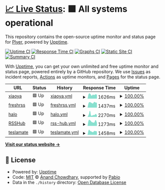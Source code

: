 # [📈 Live Status](https://Plyer.github.io/upptime): <!--live status--> **🟩 All systems operational**

This repository contains the open-source uptime monitor and status page for [Plyer](https://Plyer.github.io/upptime), powered by [Upptime](https://github.com/upptime/upptime).

[![Uptime CI](https://github.com/Plyer/upptime/workflows/Uptime%20CI/badge.svg)](https://github.com/Plyer/upptime/actions?query=workflow%3A%22Uptime+CI%22)
[![Response Time CI](https://github.com/Plyer/upptime/workflows/Response%20Time%20CI/badge.svg)](https://github.com/Plyer/upptime/actions?query=workflow%3A%22Response+Time+CI%22)
[![Graphs CI](https://github.com/Plyer/upptime/workflows/Graphs%20CI/badge.svg)](https://github.com/Plyer/upptime/actions?query=workflow%3A%22Graphs+CI%22)
[![Static Site CI](https://github.com/Plyer/upptime/workflows/Static%20Site%20CI/badge.svg)](https://github.com/Plyer/upptime/actions?query=workflow%3A%22Static+Site+CI%22)
[![Summary CI](https://github.com/Plyer/upptime/workflows/Summary%20CI/badge.svg)](https://github.com/Plyer/upptime/actions?query=workflow%3A%22Summary+CI%22)

With [Upptime](https://upptime.js.org), you can get your own unlimited and free uptime monitor and status page, powered entirely by a GitHub repository. We use [Issues](https://github.com/Plyer/upptime/issues) as incident reports, [Actions](https://github.com/Plyer/upptime/actions) as uptime monitors, and [Pages](https://Plyer.github.io/upptime) for the status page.

<!--start: status pages-->
<!-- This summary is generated by Upptime (https://github.com/upptime/upptime) -->
<!-- Do not edit this manually, your changes will be overwritten -->
<!-- prettier-ignore -->
| URL | Status | History | Response Time | Uptime |
| --- | ------ | ------- | ------------- | ------ |
| <img alt="" src="https://icons.duckduckgo.com/ip3/xiaoya.flyago.cn.ico" height="13"> [xiaoya](https://xiaoya.flyago.cn) | 🟩 Up | [xiaoya.yml](https://github.com/Plyer/upptime/commits/HEAD/history/xiaoya.yml) | <details><summary><img alt="Response time graph" src="./graphs/xiaoya/response-time-week.png" height="20"> 1626ms</summary><br><a href="https://Plyer.github.io/upptime/history/xiaoya"><img alt="Response time 1577" src="https://img.shields.io/endpoint?url=https%3A%2F%2Fraw.githubusercontent.com%2FPlyer%2Fupptime%2FHEAD%2Fapi%2Fxiaoya%2Fresponse-time.json"></a><br><a href="https://Plyer.github.io/upptime/history/xiaoya"><img alt="24-hour response time 1554" src="https://img.shields.io/endpoint?url=https%3A%2F%2Fraw.githubusercontent.com%2FPlyer%2Fupptime%2FHEAD%2Fapi%2Fxiaoya%2Fresponse-time-day.json"></a><br><a href="https://Plyer.github.io/upptime/history/xiaoya"><img alt="7-day response time 1626" src="https://img.shields.io/endpoint?url=https%3A%2F%2Fraw.githubusercontent.com%2FPlyer%2Fupptime%2FHEAD%2Fapi%2Fxiaoya%2Fresponse-time-week.json"></a><br><a href="https://Plyer.github.io/upptime/history/xiaoya"><img alt="30-day response time 1577" src="https://img.shields.io/endpoint?url=https%3A%2F%2Fraw.githubusercontent.com%2FPlyer%2Fupptime%2FHEAD%2Fapi%2Fxiaoya%2Fresponse-time-month.json"></a><br><a href="https://Plyer.github.io/upptime/history/xiaoya"><img alt="1-year response time 1577" src="https://img.shields.io/endpoint?url=https%3A%2F%2Fraw.githubusercontent.com%2FPlyer%2Fupptime%2FHEAD%2Fapi%2Fxiaoya%2Fresponse-time-year.json"></a></details> | <details><summary><a href="https://Plyer.github.io/upptime/history/xiaoya">100.00%</a></summary><a href="https://Plyer.github.io/upptime/history/xiaoya"><img alt="All-time uptime 100.00%" src="https://img.shields.io/endpoint?url=https%3A%2F%2Fraw.githubusercontent.com%2FPlyer%2Fupptime%2FHEAD%2Fapi%2Fxiaoya%2Fuptime.json"></a><br><a href="https://Plyer.github.io/upptime/history/xiaoya"><img alt="24-hour uptime 100.00%" src="https://img.shields.io/endpoint?url=https%3A%2F%2Fraw.githubusercontent.com%2FPlyer%2Fupptime%2FHEAD%2Fapi%2Fxiaoya%2Fuptime-day.json"></a><br><a href="https://Plyer.github.io/upptime/history/xiaoya"><img alt="7-day uptime 100.00%" src="https://img.shields.io/endpoint?url=https%3A%2F%2Fraw.githubusercontent.com%2FPlyer%2Fupptime%2FHEAD%2Fapi%2Fxiaoya%2Fuptime-week.json"></a><br><a href="https://Plyer.github.io/upptime/history/xiaoya"><img alt="30-day uptime 100.00%" src="https://img.shields.io/endpoint?url=https%3A%2F%2Fraw.githubusercontent.com%2FPlyer%2Fupptime%2FHEAD%2Fapi%2Fxiaoya%2Fuptime-month.json"></a><br><a href="https://Plyer.github.io/upptime/history/xiaoya"><img alt="1-year uptime 100.00%" src="https://img.shields.io/endpoint?url=https%3A%2F%2Fraw.githubusercontent.com%2FPlyer%2Fupptime%2FHEAD%2Fapi%2Fxiaoya%2Fuptime-year.json"></a></details>
| <img alt="" src="https://icons.duckduckgo.com/ip3/freshrss.flyago.cn.ico" height="13"> [freshrss](https://freshrss.flyago.cn) | 🟩 Up | [freshrss.yml](https://github.com/Plyer/upptime/commits/HEAD/history/freshrss.yml) | <details><summary><img alt="Response time graph" src="./graphs/freshrss/response-time-week.png" height="20"> 1437ms</summary><br><a href="https://Plyer.github.io/upptime/history/freshrss"><img alt="Response time 1530" src="https://img.shields.io/endpoint?url=https%3A%2F%2Fraw.githubusercontent.com%2FPlyer%2Fupptime%2FHEAD%2Fapi%2Ffreshrss%2Fresponse-time.json"></a><br><a href="https://Plyer.github.io/upptime/history/freshrss"><img alt="24-hour response time 1400" src="https://img.shields.io/endpoint?url=https%3A%2F%2Fraw.githubusercontent.com%2FPlyer%2Fupptime%2FHEAD%2Fapi%2Ffreshrss%2Fresponse-time-day.json"></a><br><a href="https://Plyer.github.io/upptime/history/freshrss"><img alt="7-day response time 1437" src="https://img.shields.io/endpoint?url=https%3A%2F%2Fraw.githubusercontent.com%2FPlyer%2Fupptime%2FHEAD%2Fapi%2Ffreshrss%2Fresponse-time-week.json"></a><br><a href="https://Plyer.github.io/upptime/history/freshrss"><img alt="30-day response time 1530" src="https://img.shields.io/endpoint?url=https%3A%2F%2Fraw.githubusercontent.com%2FPlyer%2Fupptime%2FHEAD%2Fapi%2Ffreshrss%2Fresponse-time-month.json"></a><br><a href="https://Plyer.github.io/upptime/history/freshrss"><img alt="1-year response time 1530" src="https://img.shields.io/endpoint?url=https%3A%2F%2Fraw.githubusercontent.com%2FPlyer%2Fupptime%2FHEAD%2Fapi%2Ffreshrss%2Fresponse-time-year.json"></a></details> | <details><summary><a href="https://Plyer.github.io/upptime/history/freshrss">100.00%</a></summary><a href="https://Plyer.github.io/upptime/history/freshrss"><img alt="All-time uptime 100.00%" src="https://img.shields.io/endpoint?url=https%3A%2F%2Fraw.githubusercontent.com%2FPlyer%2Fupptime%2FHEAD%2Fapi%2Ffreshrss%2Fuptime.json"></a><br><a href="https://Plyer.github.io/upptime/history/freshrss"><img alt="24-hour uptime 100.00%" src="https://img.shields.io/endpoint?url=https%3A%2F%2Fraw.githubusercontent.com%2FPlyer%2Fupptime%2FHEAD%2Fapi%2Ffreshrss%2Fuptime-day.json"></a><br><a href="https://Plyer.github.io/upptime/history/freshrss"><img alt="7-day uptime 100.00%" src="https://img.shields.io/endpoint?url=https%3A%2F%2Fraw.githubusercontent.com%2FPlyer%2Fupptime%2FHEAD%2Fapi%2Ffreshrss%2Fuptime-week.json"></a><br><a href="https://Plyer.github.io/upptime/history/freshrss"><img alt="30-day uptime 100.00%" src="https://img.shields.io/endpoint?url=https%3A%2F%2Fraw.githubusercontent.com%2FPlyer%2Fupptime%2FHEAD%2Fapi%2Ffreshrss%2Fuptime-month.json"></a><br><a href="https://Plyer.github.io/upptime/history/freshrss"><img alt="1-year uptime 100.00%" src="https://img.shields.io/endpoint?url=https%3A%2F%2Fraw.githubusercontent.com%2FPlyer%2Fupptime%2FHEAD%2Fapi%2Ffreshrss%2Fuptime-year.json"></a></details>
| <img alt="" src="https://icons.duckduckgo.com/ip3/blog.flyago.cn.ico" height="13"> [halo](https://blog.flyago.cn) | 🟩 Up | [halo.yml](https://github.com/Plyer/upptime/commits/HEAD/history/halo.yml) | <details><summary><img alt="Response time graph" src="./graphs/halo/response-time-week.png" height="20"> 2270ms</summary><br><a href="https://Plyer.github.io/upptime/history/halo"><img alt="Response time 1883" src="https://img.shields.io/endpoint?url=https%3A%2F%2Fraw.githubusercontent.com%2FPlyer%2Fupptime%2FHEAD%2Fapi%2Fhalo%2Fresponse-time.json"></a><br><a href="https://Plyer.github.io/upptime/history/halo"><img alt="24-hour response time 1565" src="https://img.shields.io/endpoint?url=https%3A%2F%2Fraw.githubusercontent.com%2FPlyer%2Fupptime%2FHEAD%2Fapi%2Fhalo%2Fresponse-time-day.json"></a><br><a href="https://Plyer.github.io/upptime/history/halo"><img alt="7-day response time 2270" src="https://img.shields.io/endpoint?url=https%3A%2F%2Fraw.githubusercontent.com%2FPlyer%2Fupptime%2FHEAD%2Fapi%2Fhalo%2Fresponse-time-week.json"></a><br><a href="https://Plyer.github.io/upptime/history/halo"><img alt="30-day response time 1883" src="https://img.shields.io/endpoint?url=https%3A%2F%2Fraw.githubusercontent.com%2FPlyer%2Fupptime%2FHEAD%2Fapi%2Fhalo%2Fresponse-time-month.json"></a><br><a href="https://Plyer.github.io/upptime/history/halo"><img alt="1-year response time 1883" src="https://img.shields.io/endpoint?url=https%3A%2F%2Fraw.githubusercontent.com%2FPlyer%2Fupptime%2FHEAD%2Fapi%2Fhalo%2Fresponse-time-year.json"></a></details> | <details><summary><a href="https://Plyer.github.io/upptime/history/halo">100.00%</a></summary><a href="https://Plyer.github.io/upptime/history/halo"><img alt="All-time uptime 100.00%" src="https://img.shields.io/endpoint?url=https%3A%2F%2Fraw.githubusercontent.com%2FPlyer%2Fupptime%2FHEAD%2Fapi%2Fhalo%2Fuptime.json"></a><br><a href="https://Plyer.github.io/upptime/history/halo"><img alt="24-hour uptime 100.00%" src="https://img.shields.io/endpoint?url=https%3A%2F%2Fraw.githubusercontent.com%2FPlyer%2Fupptime%2FHEAD%2Fapi%2Fhalo%2Fuptime-day.json"></a><br><a href="https://Plyer.github.io/upptime/history/halo"><img alt="7-day uptime 100.00%" src="https://img.shields.io/endpoint?url=https%3A%2F%2Fraw.githubusercontent.com%2FPlyer%2Fupptime%2FHEAD%2Fapi%2Fhalo%2Fuptime-week.json"></a><br><a href="https://Plyer.github.io/upptime/history/halo"><img alt="30-day uptime 100.00%" src="https://img.shields.io/endpoint?url=https%3A%2F%2Fraw.githubusercontent.com%2FPlyer%2Fupptime%2FHEAD%2Fapi%2Fhalo%2Fuptime-month.json"></a><br><a href="https://Plyer.github.io/upptime/history/halo"><img alt="1-year uptime 100.00%" src="https://img.shields.io/endpoint?url=https%3A%2F%2Fraw.githubusercontent.com%2FPlyer%2Fupptime%2FHEAD%2Fapi%2Fhalo%2Fuptime-year.json"></a></details>
| <img alt="" src="https://icons.duckduckgo.com/ip3/rsshub.flyago.cn.ico" height="13"> [RSSHub](https://rsshub.flyago.cn) | 🟩 Up | [rss-hub.yml](https://github.com/Plyer/upptime/commits/HEAD/history/rss-hub.yml) | <details><summary><img alt="Response time graph" src="./graphs/rss-hub/response-time-week.png" height="20"> 1273ms</summary><br><a href="https://Plyer.github.io/upptime/history/rss-hub"><img alt="Response time 1241" src="https://img.shields.io/endpoint?url=https%3A%2F%2Fraw.githubusercontent.com%2FPlyer%2Fupptime%2FHEAD%2Fapi%2Frss-hub%2Fresponse-time.json"></a><br><a href="https://Plyer.github.io/upptime/history/rss-hub"><img alt="24-hour response time 891" src="https://img.shields.io/endpoint?url=https%3A%2F%2Fraw.githubusercontent.com%2FPlyer%2Fupptime%2FHEAD%2Fapi%2Frss-hub%2Fresponse-time-day.json"></a><br><a href="https://Plyer.github.io/upptime/history/rss-hub"><img alt="7-day response time 1273" src="https://img.shields.io/endpoint?url=https%3A%2F%2Fraw.githubusercontent.com%2FPlyer%2Fupptime%2FHEAD%2Fapi%2Frss-hub%2Fresponse-time-week.json"></a><br><a href="https://Plyer.github.io/upptime/history/rss-hub"><img alt="30-day response time 1241" src="https://img.shields.io/endpoint?url=https%3A%2F%2Fraw.githubusercontent.com%2FPlyer%2Fupptime%2FHEAD%2Fapi%2Frss-hub%2Fresponse-time-month.json"></a><br><a href="https://Plyer.github.io/upptime/history/rss-hub"><img alt="1-year response time 1241" src="https://img.shields.io/endpoint?url=https%3A%2F%2Fraw.githubusercontent.com%2FPlyer%2Fupptime%2FHEAD%2Fapi%2Frss-hub%2Fresponse-time-year.json"></a></details> | <details><summary><a href="https://Plyer.github.io/upptime/history/rss-hub">100.00%</a></summary><a href="https://Plyer.github.io/upptime/history/rss-hub"><img alt="All-time uptime 100.00%" src="https://img.shields.io/endpoint?url=https%3A%2F%2Fraw.githubusercontent.com%2FPlyer%2Fupptime%2FHEAD%2Fapi%2Frss-hub%2Fuptime.json"></a><br><a href="https://Plyer.github.io/upptime/history/rss-hub"><img alt="24-hour uptime 100.00%" src="https://img.shields.io/endpoint?url=https%3A%2F%2Fraw.githubusercontent.com%2FPlyer%2Fupptime%2FHEAD%2Fapi%2Frss-hub%2Fuptime-day.json"></a><br><a href="https://Plyer.github.io/upptime/history/rss-hub"><img alt="7-day uptime 100.00%" src="https://img.shields.io/endpoint?url=https%3A%2F%2Fraw.githubusercontent.com%2FPlyer%2Fupptime%2FHEAD%2Fapi%2Frss-hub%2Fuptime-week.json"></a><br><a href="https://Plyer.github.io/upptime/history/rss-hub"><img alt="30-day uptime 100.00%" src="https://img.shields.io/endpoint?url=https%3A%2F%2Fraw.githubusercontent.com%2FPlyer%2Fupptime%2FHEAD%2Fapi%2Frss-hub%2Fuptime-month.json"></a><br><a href="https://Plyer.github.io/upptime/history/rss-hub"><img alt="1-year uptime 100.00%" src="https://img.shields.io/endpoint?url=https%3A%2F%2Fraw.githubusercontent.com%2FPlyer%2Fupptime%2FHEAD%2Fapi%2Frss-hub%2Fuptime-year.json"></a></details>
| <img alt="" src="https://icons.duckduckgo.com/ip3/flyago.cn.ico" height="13"> [teslamate](https://flyago.cn/site.webmanifest) | 🟩 Up | [teslamate.yml](https://github.com/Plyer/upptime/commits/HEAD/history/teslamate.yml) | <details><summary><img alt="Response time graph" src="./graphs/teslamate/response-time-week.png" height="20"> 1458ms</summary><br><a href="https://Plyer.github.io/upptime/history/teslamate"><img alt="Response time 1239" src="https://img.shields.io/endpoint?url=https%3A%2F%2Fraw.githubusercontent.com%2FPlyer%2Fupptime%2FHEAD%2Fapi%2Fteslamate%2Fresponse-time.json"></a><br><a href="https://Plyer.github.io/upptime/history/teslamate"><img alt="24-hour response time 1363" src="https://img.shields.io/endpoint?url=https%3A%2F%2Fraw.githubusercontent.com%2FPlyer%2Fupptime%2FHEAD%2Fapi%2Fteslamate%2Fresponse-time-day.json"></a><br><a href="https://Plyer.github.io/upptime/history/teslamate"><img alt="7-day response time 1458" src="https://img.shields.io/endpoint?url=https%3A%2F%2Fraw.githubusercontent.com%2FPlyer%2Fupptime%2FHEAD%2Fapi%2Fteslamate%2Fresponse-time-week.json"></a><br><a href="https://Plyer.github.io/upptime/history/teslamate"><img alt="30-day response time 1239" src="https://img.shields.io/endpoint?url=https%3A%2F%2Fraw.githubusercontent.com%2FPlyer%2Fupptime%2FHEAD%2Fapi%2Fteslamate%2Fresponse-time-month.json"></a><br><a href="https://Plyer.github.io/upptime/history/teslamate"><img alt="1-year response time 1239" src="https://img.shields.io/endpoint?url=https%3A%2F%2Fraw.githubusercontent.com%2FPlyer%2Fupptime%2FHEAD%2Fapi%2Fteslamate%2Fresponse-time-year.json"></a></details> | <details><summary><a href="https://Plyer.github.io/upptime/history/teslamate">100.00%</a></summary><a href="https://Plyer.github.io/upptime/history/teslamate"><img alt="All-time uptime 100.00%" src="https://img.shields.io/endpoint?url=https%3A%2F%2Fraw.githubusercontent.com%2FPlyer%2Fupptime%2FHEAD%2Fapi%2Fteslamate%2Fuptime.json"></a><br><a href="https://Plyer.github.io/upptime/history/teslamate"><img alt="24-hour uptime 100.00%" src="https://img.shields.io/endpoint?url=https%3A%2F%2Fraw.githubusercontent.com%2FPlyer%2Fupptime%2FHEAD%2Fapi%2Fteslamate%2Fuptime-day.json"></a><br><a href="https://Plyer.github.io/upptime/history/teslamate"><img alt="7-day uptime 100.00%" src="https://img.shields.io/endpoint?url=https%3A%2F%2Fraw.githubusercontent.com%2FPlyer%2Fupptime%2FHEAD%2Fapi%2Fteslamate%2Fuptime-week.json"></a><br><a href="https://Plyer.github.io/upptime/history/teslamate"><img alt="30-day uptime 100.00%" src="https://img.shields.io/endpoint?url=https%3A%2F%2Fraw.githubusercontent.com%2FPlyer%2Fupptime%2FHEAD%2Fapi%2Fteslamate%2Fuptime-month.json"></a><br><a href="https://Plyer.github.io/upptime/history/teslamate"><img alt="1-year uptime 100.00%" src="https://img.shields.io/endpoint?url=https%3A%2F%2Fraw.githubusercontent.com%2FPlyer%2Fupptime%2FHEAD%2Fapi%2Fteslamate%2Fuptime-year.json"></a></details>

<!--end: status pages-->

[**Visit our status website →**](https://Plyer.github.io/upptime)

## 📄 License

- Powered by: [Upptime](https://github.com/upptime/upptime)
- Code: [MIT](./LICENSE) © [Anand Chowdhary](https://anandchowdhary.com), supported by [Pabio](https://pabio.com)
- Data in the `./history` directory: [Open Database License](https://opendatacommons.org/licenses/odbl/1-0/)
